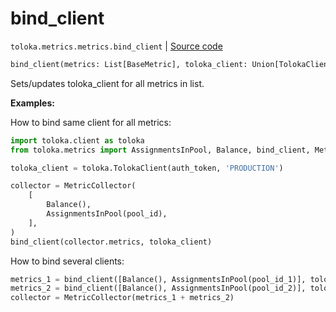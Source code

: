 # bind_client
`toloka.metrics.metrics.bind_client` | [Source code](https://github.com/Toloka/toloka-kit/blob/v1.1.0.post1/src/metrics/metrics.py#L35)

```python
bind_client(metrics: List[BaseMetric], toloka_client: Union[TolokaClient, AsyncTolokaClient])
```

Sets/updates toloka_client for all metrics in list.


**Examples:**

How to bind same client for all metrics:
```python
import toloka.client as toloka
from toloka.metrics import AssignmentsInPool, Balance, bind_client, MetricCollector

toloka_client = toloka.TolokaClient(auth_token, 'PRODUCTION')

collector = MetricCollector(
    [
        Balance(),
        AssignmentsInPool(pool_id),
    ],
)
bind_client(collector.metrics, toloka_client)
```

How to bind several clients:
```python
metrics_1 = bind_client([Balance(), AssignmentsInPool(pool_id_1)], toloka_client_1)
metrics_2 = bind_client([Balance(), AssignmentsInPool(pool_id_2)], toloka_client_2)
collector = MetricCollector(metrics_1 + metrics_2)
```
